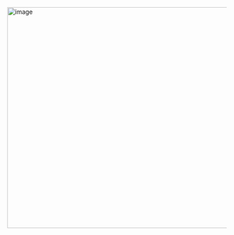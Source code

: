 <img width="1108" height="507" alt="image" src="https://github.com/user-attachments/assets/c8bd6c6a-57c7-498e-9ba5-890b6d876d97" />
